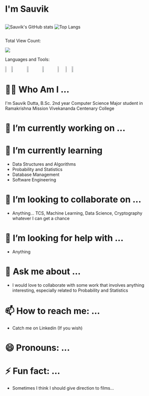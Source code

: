 # I'm Sauvik
<div style="display: flex; flex-direction: row;">
  
  ![Sauvik's GitHub stats](https://github-readme-stats.vercel.app/api?username=sauvik-d&show_icons=true)
  ![Top Langs](https://github-readme-stats.vercel.app/api/top-langs/?username=sauvik-d&layout=compact)
</div>

Total View Count:

<img src="https://camo.githubusercontent.com/5f32e1c744a4a491979a85097b844869d923ae7eca62f23e90dff37ff063c6b6/68747470733a2f2f70726f66696c652d636f756e7465722e676c697463682e6d652f76616e73686b61706f6f722f636f756e742e737667" data-canonical-src="https://profile-counter.glitch.me/sauvik-d/count.svg" style="max-width: 100%;">

Languages and Tools:

<div style="display: flex; flex-direction: row;">

  <img width="4%" src="https://raw.githubusercontent.com/abranhe/programming-languages-logos/e1be48ad2dffe3e6e0e24fdefa9e740167fb2315/src/cpp/cpp.svg" style="max-width: 100%;">
  
  <img width="10%" src="https://camo.githubusercontent.com/06b4e5bff59158170c7de80649579da23a0fdf97fb477775f829f012cd05ef22/68747470733a2f2f7777772e766563746f726c6f676f2e7a6f6e652f6c6f676f732f6a6176612f6a6176612d617232312e737667" data-canonical-src="https://www.vectorlogo.zone/logos/java/java-ar21.svg" style="max-width: 100%;">

  <img width="10%" src="https://www.vectorlogo.zone/logos/git-scm/git-scm-ar21.svg" style="max-width: 100%;">

  <img width="10%" src="https://www.vectorlogo.zone/logos/python/python-ar21.svg" style="max-width: 100%;">

  <img width="5%" src="https://www.vectorlogo.zone/logos/r-project/r-project-icon.svg" style="max-width: 100%;">

  <img width="4%" src="https://www.vectorlogo.zone/logos/figma/figma-icon.svg" style="max-width: 100%;">
  
  <img width="10%" src="https://camo.githubusercontent.com/842373051212a9c9c61fe72b9d636b2e7ed06f89120e8322ea5e67d01857cff8/68747470733a2f2f7777772e766563746f726c6f676f2e7a6f6e652f6c6f676f732f6d7973716c2f6d7973716c2d617232312e737667" data-canonical-src="https://www.vectorlogo.zone/logos/mysql/mysql-ar21.svg" style="max-width: 100%;">
  
  
  
  

  
  
  
</div>


# 😶‍🌫️ Who Am I ...
I'm Sauvik Dutta, B.Sc. 2nd year Computer Science Major student in Ramakrishna Mission Vivekananda Centenary College
# 🔭 I’m currently working on ...
# 🌱 I’m currently learning
- Data Structures and Algorithms
- Probability and Statistics
- Database Management
- Software Engineering
# 👯 I’m looking to collaborate on ...
- Anything... TCS, Machine Learning, Data Science, Cryptography whatever I can get a chance
# 🤔 I’m looking for help with ...
- Anything
# 💬 Ask me about ...
- I would love to collaborate with some work that involves anything interesting, especially related to Probability and Statistics
# 📫 How to reach me: ...
- Catch me on Linkedin (If you wish) 
# 😄 Pronouns: ...
# ⚡ Fun fact: ...
- Sometimes I think I should give direction to films...


